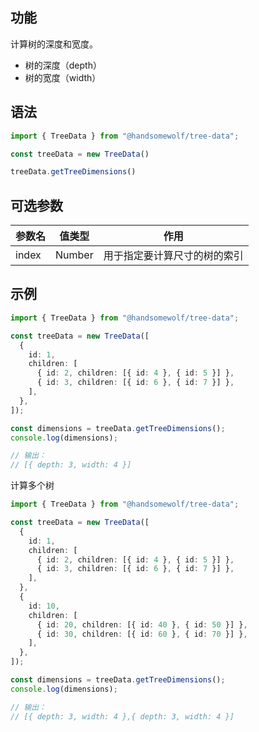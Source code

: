 ## 功能

计算树的深度和宽度。

- 树的深度（depth）
- 树的宽度（width）

## 语法

```TypeScript
import { TreeData } from "@handsomewolf/tree-data";

const treeData = new TreeData()

treeData.getTreeDimensions()
```

## 可选参数

| 参数名 | 值类型 | 作用 |
| --- | --- | --- |
| index  | Number | 用于指定要计算尺寸的树的索引 |

## 示例

```TypeScript
import { TreeData } from "@handsomewolf/tree-data";

const treeData = new TreeData([
  {
    id: 1,
    children: [
      { id: 2, children: [{ id: 4 }, { id: 5 }] },
      { id: 3, children: [{ id: 6 }, { id: 7 }] },
    ],
  },
]);

const dimensions = treeData.getTreeDimensions();
console.log(dimensions);

// 输出：
// [{ depth: 3, width: 4 }]
```

计算多个树

```TypeScript
import { TreeData } from "@handsomewolf/tree-data";

const treeData = new TreeData([
  {
    id: 1,
    children: [
      { id: 2, children: [{ id: 4 }, { id: 5 }] },
      { id: 3, children: [{ id: 6 }, { id: 7 }] },
    ],
  },
  {
    id: 10,
    children: [
      { id: 20, children: [{ id: 40 }, { id: 50 }] },
      { id: 30, children: [{ id: 60 }, { id: 70 }] },
    ],
  },
]);

const dimensions = treeData.getTreeDimensions();
console.log(dimensions);

// 输出：
// [{ depth: 3, width: 4 },{ depth: 3, width: 4 }]
```